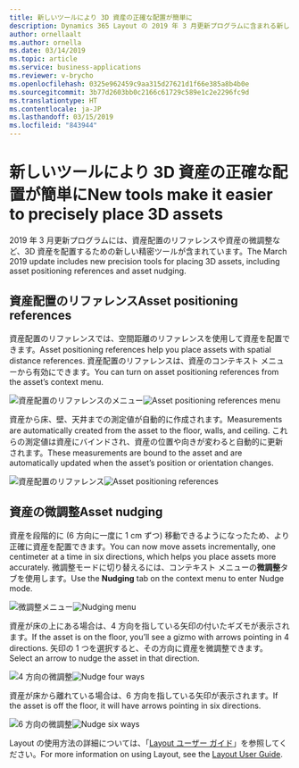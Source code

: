 ```yaml
---
title: 新しいツールにより 3D 資産の正確な配置が簡単に
description: Dynamics 365 Layout の 2019 年 3 月更新プログラムに含まれる新しいツールにより、資産の正確な配置が簡単になります
author: ornellaalt
ms.author: ornella
ms.date: 03/14/2019
ms.topic: article
ms.service: business-applications
ms.reviewer: v-brycho
ms.openlocfilehash: 0325e962459c9aa315d27621d1f66e385a8b4b0e
ms.sourcegitcommit: 3b77d2603bb0c2166c61729c589e1c2e2296fc9d
ms.translationtype: HT
ms.contentlocale: ja-JP
ms.lasthandoff: 03/15/2019
ms.locfileid: "843944"
---
```

# <a name="new-tools-make-it-easier-to-precisely-place-3d-assets"></a><span data-ttu-id="ea87f-103">新しいツールにより 3D 資産の正確な配置が簡単に</span><span class="sxs-lookup"><span data-stu-id="ea87f-103">New tools make it easier to precisely place 3D assets</span></span>

<span data-ttu-id="ea87f-104">2019 年 3 月更新プログラムには、資産配置のリファレンスや資産の微調整など、3D 資産を配置するための新しい精密ツールが含まれています。</span><span class="sxs-lookup"><span data-stu-id="ea87f-104">The March 2019 update includes new precision tools for placing 3D assets, including asset positioning references and asset nudging.</span></span>

## <a name="asset-positioning-references"></a><span data-ttu-id="ea87f-105">資産配置のリファレンス</span><span class="sxs-lookup"><span data-stu-id="ea87f-105">Asset positioning references</span></span>

<span data-ttu-id="ea87f-106">資産配置のリファレンスでは、空間距離のリファレンスを使用して資産を配置できます。</span><span class="sxs-lookup"><span data-stu-id="ea87f-106">Asset positioning references help you place assets with spatial distance references.</span></span> <span data-ttu-id="ea87f-107">資産配置のリファレンスは、資産のコンテキスト メニューから有効にできます。</span><span class="sxs-lookup"><span data-stu-id="ea87f-107">You can turn on asset positioning references from the asset’s context menu.</span></span> 

<span data-ttu-id="ea87f-108">![資産配置のリファレンスのメニュー](media/asset-positioning-references-menu.PNG "資産配置のリファレンスのメニュー")</span><span class="sxs-lookup"><span data-stu-id="ea87f-108">![Asset positioning references menu](media/asset-positioning-references-menu.PNG "Asset positioning references menu")</span></span>

<span data-ttu-id="ea87f-109">資産から床、壁、天井までの測定値が自動的に作成されます。</span><span class="sxs-lookup"><span data-stu-id="ea87f-109">Measurements are automatically created from the asset to the floor, walls, and ceiling.</span></span> <span data-ttu-id="ea87f-110">これらの測定値は資産にバインドされ、資産の位置や向きが変わると自動的に更新されます。</span><span class="sxs-lookup"><span data-stu-id="ea87f-110">These measurements are bound to the asset and are automatically updated when the asset’s position or orientation changes.</span></span>

<span data-ttu-id="ea87f-111">![資産配置のリファレンス](media/asset-positioning-references.PNG "資産配置のリファレンス")</span><span class="sxs-lookup"><span data-stu-id="ea87f-111">![Asset positioning references](media/asset-positioning-references.PNG "Asset positioning references")</span></span>

## <a name="asset-nudging"></a><span data-ttu-id="ea87f-112">資産の微調整</span><span class="sxs-lookup"><span data-stu-id="ea87f-112">Asset nudging</span></span>

<span data-ttu-id="ea87f-113">資産を段階的に (6 方向に一度に 1 cm ずつ) 移動できるようになったため、より正確に資産を配置できます。</span><span class="sxs-lookup"><span data-stu-id="ea87f-113">You can now move assets incrementally, one centimeter at a time in six directions, which helps you place assets more accurately.</span></span> <span data-ttu-id="ea87f-114">微調整モードに切り替えるには、コンテキスト メニューの**微調整**タブを使用します。</span><span class="sxs-lookup"><span data-stu-id="ea87f-114">Use the **Nudging** tab on the context menu to enter Nudge mode.</span></span> 

<span data-ttu-id="ea87f-115">![微調整メニュー](media/nudging-menu.PNG "微調整メニュー")</span><span class="sxs-lookup"><span data-stu-id="ea87f-115">![Nudging menu](media/nudging-menu.PNG "Nudging menu")</span></span>

<span data-ttu-id="ea87f-116">資産が床の上にある場合は、4 方向を指している矢印の付いたギズモが表示されます。</span><span class="sxs-lookup"><span data-stu-id="ea87f-116">If the asset is on the floor, you’ll see a gizmo with arrows pointing in 4 directions.</span></span> <span data-ttu-id="ea87f-117">矢印の 1 つを選択すると、その方向に資産を微調整できます。</span><span class="sxs-lookup"><span data-stu-id="ea87f-117">Select an arrow to nudge the asset in that direction.</span></span> 

<span data-ttu-id="ea87f-118">![4 方向の微調整](media/nudge-four-ways.PNG "4 方向の微調整")</span><span class="sxs-lookup"><span data-stu-id="ea87f-118">![Nudge four ways](media/nudge-four-ways.PNG "Nudge four ways")</span></span>

<span data-ttu-id="ea87f-119">資産が床から離れている場合は、6 方向を指している矢印が表示されます。</span><span class="sxs-lookup"><span data-stu-id="ea87f-119">If the asset is off the floor, it will have arrows pointing in six directions.</span></span>

<span data-ttu-id="ea87f-120">![6 方向の微調整](media/nudge-six-ways.PNG "6 方向の微調整")</span><span class="sxs-lookup"><span data-stu-id="ea87f-120">![Nudge six ways](media/nudge-six-ways.PNG "Nudge six ways")</span></span>

<span data-ttu-id="ea87f-121">Layout の使用方法の詳細については、「[Layout ユーザー ガイド](https://docs.microsoft.com/en-us/dynamics365/mixed-reality/layout/user-guide)」を参照してください。</span><span class="sxs-lookup"><span data-stu-id="ea87f-121">For more information on using Layout, see the [Layout User Guide](https://docs.microsoft.com/en-us/dynamics365/mixed-reality/layout/user-guide).</span></span>
